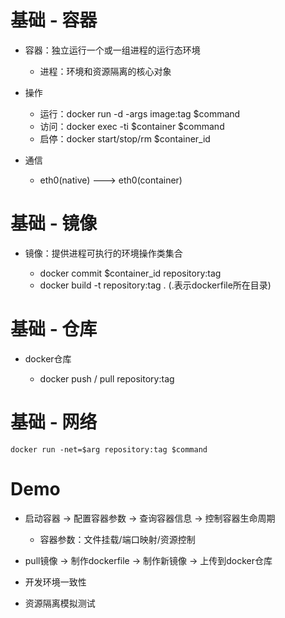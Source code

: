 # 基础 - 容器 #
* 容器：独立运行一个或一组进程的运行态环境

    - 进程：环境和资源隔离的核心对象

* 操作

    - 运行：docker run -d -args image:tag $command
    - 访问：docker exec -ti $container $command
    - 启停：docker start/stop/rm $container_id

* 通信

    - eth0(native) ---> eth0(container)

# 基础 - 镜像 #
* 镜像：提供进程可执行的环境操作类集合

    - docker commit $container_id repository:tag
    - docker build -t repository:tag . (.表示dockerfile所在目录)

# 基础 - 仓库 #
* docker仓库

    - docker push / pull repository:tag

# 基础 - 网络 #
    docker run -net=$arg repository:tag $command
    
# Demo #
* 启动容器 -> 配置容器参数 -> 查询容器信息 -> 控制容器生命周期

    - 容器参数：文件挂载/端口映射/资源控制

* pull镜像 -> 制作dockerfile -> 制作新镜像 -> 上传到docker仓库
* 开发环境一致性
* 资源隔离模拟测试
